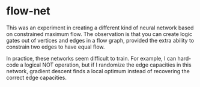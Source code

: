 # flow-net

This was an experiment in creating a different kind of neural network based on constrained maximum flow. The observation is that you can create logic gates out of vertices and edges in a flow graph, provided the extra ability to constrain two edges to have equal flow.

In practice, these networks seem difficult to train. For example, I can hard-code a logical NOT operation, but if I randomize the edge capacities in this network, gradient descent finds a local optimum instead of recovering the correct edge capacities.
